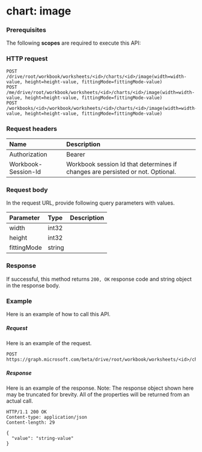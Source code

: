 # chart: image


### Prerequisites
The following **scopes** are required to execute this API: 
### HTTP request
<!-- { "blockType": "ignored" } -->
```http
POST /drive/root/workbook/worksheets/<id>/charts/<id>/image(width=width-value, height=height-value, fittingMode=fittingMode-value)
POST /me/drive/root/workbook/worksheets/<id>/charts/<id>/image(width=width-value, height=height-value, fittingMode=fittingMode-value)
POST /workbooks/<id>/workbook/worksheets/<id>/charts/<id>/image(width=width-value, height=height-value, fittingMode=fittingMode-value)

```
### Request headers
| Name       | Description|
|:---------------|:----------|
| Authorization  | Bearer <code>|
| Workbook-Session-Id  | Workbook session Id that determines if changes are persisted or not. Optional.|

### Request body
In the request URL, provide following query parameters with values.

| Parameter	   | Type	|Description|
|:---------------|:--------|:----------|
|width|int32||
|height|int32||
|fittingMode|string||

### Response
If successful, this method returns `200, OK` response code and string object in the response body.

### Example
Here is an example of how to call this API.
##### Request
Here is an example of the request.
<!-- {
  "blockType": "request",
  "name": "chart_image"
}-->
```http
POST https://graph.microsoft.com/beta/drive/root/workbook/worksheets/<id>/charts/<id>/image
```

##### Response
Here is an example of the response. Note: The response object shown here may be truncated for brevity. All of the properties will be returned from an actual call.
<!-- {
  "blockType": "response",
  "truncated": true,
  "@odata.type": "string"
} -->
```http
HTTP/1.1 200 OK
Content-type: application/json
Content-length: 29

{
  "value": "string-value"
}
```

<!-- uuid: 8fcb5dbc-d5aa-4681-8e31-b001d5168d79
2015-10-25 14:57:30 UTC -->
<!-- {
  "type": "#page.annotation",
  "description": "chart: image",
  "keywords": "",
  "section": "documentation",
  "tocPath": ""
}-->